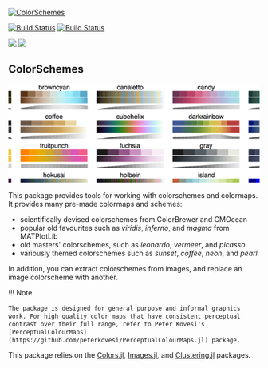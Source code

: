 [![ColorSchemes](http://pkg.julialang.org/badges/ColorSchemes_0.7.svg)](http://pkg.julialang.org/?pkg=ColorSchemes&ver=0.7)
<!-- [![ColorSchemes](http://pkg.julialang.org/badges/ColorSchemes_1.0.svg)](http://pkg.julialang.org/?pkg=ColorSchemes&ver=1.0) -->

[![Build Status](https://travis-ci.org/JuliaGraphics/ColorSchemes.jl.svg?branch=master)](https://travis-ci.org/JuliaGraphics/ColorSchemes.jl)
[![Build Status](https://ci.appveyor.com/api/projects/status/github/cormullion/ColorSchemes.jl?branch=master&svg=true)](https://ci.appveyor.com/project/cormullion/ColorSchemes-jl)

[![](https://img.shields.io/badge/docs-stable-blue.svg)](https://JuliaGraphics.github.io/ColorSchemes.jl/stable) [![](https://img.shields.io/badge/docs-latest-blue.svg)](https://JuliaGraphics.github.io/ColorSchemes.jl/latest)

## ColorSchemes

![big picture](docs/src/assets/figures/snapshot.png)

This package provides tools for working with colorschemes and colormaps. It provides many pre-made colormaps and schemes:

- scientifically devised colorschemes from ColorBrewer and CMOcean
- popular old favourites such as _viridis_, _inferno_, and _magma_ from MATPlotLib
- old masters' colorschemes, such as _leonardo_, _vermeer_, and _picasso_
- variously themed colorschemes such as _sunset_, _coffee_, _neon_, and _pearl_

In addition, you can extract colorschemes from images, and replace an image colorscheme with another.

!!! Note

    The package is designed for general purpose and informal graphics work. For high quality color maps that have consistent perceptual contrast over their full range, refer to Peter Kovesi's [PerceptualColourMaps](https://github.com/peterkovesi/PerceptualColourMaps.jl) package.

This package relies on the [Colors.jl](https://github.com/JuliaGraphics/Colors.jl), [Images.jl](https://github.com/JuliaImages/Images.jl), and [Clustering.jl](https://github.com/JuliaStats/Clustering.jl) packages.
